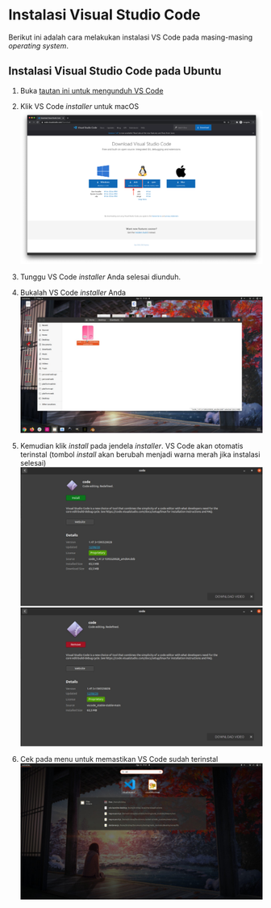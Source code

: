 # Instalasi Visual Studio Code

Berikut ini adalah cara melakukan instalasi VS Code pada masing-masing _operating system_.

## Instalasi Visual Studio Code pada Ubuntu

1. Buka [tautan ini untuk mengunduh VS Code](https://code.visualstudio.com/Download)

2. Klik VS Code _installer_ untuk macOS
   ![vscode for ubuntu](../assets/images/vs-code-installation/choose-vs-code-for-ubuntu.png)
3. Tunggu VS Code _installer_ Anda selesai diunduh.

4. Bukalah VS Code _installer_ Anda
   ![vs code installer for ubuntu](../assets/images/vs-code-installation/vs-code-installer-for-ubuntu.jpeg)

5. Kemudian klik _install_ pada jendela _installer_. VS Code akan otomatis terinstal (tombol _install_ akan berubah menjadi warna merah jika instalasi selesai)
   ![ubuntu vs code installer window](../assets/images/vs-code-installation/vs-code-installer-window-ubuntu.jpeg)
   ![vs code installed on ubuntu](../assets/images/vs-code-installation/vs-code-installed-on-ubuntu.jpeg)

6. Cek pada menu untuk memastikan VS Code sudah terinstal
   ![vs code on ubuntu menu](../assets/images/vs-code-installation/vs-code-on-ubuntu-menu.jpeg)